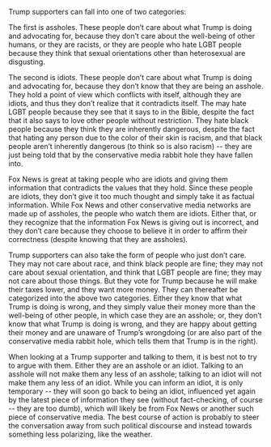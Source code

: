 Trump supporters can fall into one of two categories:

The first is assholes. These people don’t care about what Trump is doing and advocating for, because they don’t care about the well-being of other humans, or they are racists, or they are people who hate LGBT people because they think that sexual orientations other than heterosexual are disgusting.

The second is idiots. These people don’t care about what Trump is doing and advocating for, because they don’t know that they are being an asshole. They hold a point of view which conflicts with itself, although they are idiots, and thus they don’t realize that it contradicts itself. The may hate LGBT people because they see that it says to in the Bible, despite the fact that it also says to love other people without restriction. They hate black people because they think they are inherently dangerous, despite the fact that hating any person due to the color of their skin is racism, and that black people aren’t inherently dangerous (to think so is also racism) -- they are just being told that by the conservative media rabbit hole they have fallen into. 

Fox News is great at taking people who are idiots and giving them information that contradicts the values that they hold. Since these people are idiots, they don’t give it too much thought and simply take it as factual information. While Fox News and other conservative media networks are made up of assholes, the people who watch them are idiots. Either that, or they recognize that the information Fox News is giving out is incorrect, and they don’t care because they choose to believe it in order to affirm their correctness (despite knowing that they are assholes).

Trump supporters can also take the form of people who just don’t care. They may not care about race, and think black people are fine; they may not care about sexual orientation, and think that LGBT people are fine; they may not care about those things. But they vote for Trump because he will make their taxes lower, and they want more money. They can thereafter be categorized into the above two categories. Either they know that what Trump is doing is wrong, and they simply value their money more than the well-being of other people, in which case they are an asshole; or, they don’t know that what Trump is doing is wrong, and they are happy about getting their money and are unaware of Trump’s wrongdoing (or are also part of the conservative media rabbit hole, which tells them that Trump is in the right). 


When looking at a Trump supporter and talking to them, it is best not to try to argue with them. Either they are an asshole or an idiot. Talking to an asshole will not make them any less of an asshole; talking to an idiot will not make them any less of an idiot. While you can inform an idiot, it is only temporary -- they will soon go back to being an idiot, influenced yet again by the latest piece of information they see (without fact-checking, of course -- they are too dumb), which will likely be from Fox News or another such piece of conservative media. The best course of action is probably to steer the conversation away from such political discourse and instead towards something less polarizing, like the weather.
